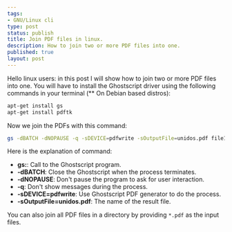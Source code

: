 ```yaml
---
tags:
- GNU/Linux cli
type: post
status: publish
title: Join PDF files in linux.
description: How to join two or more PDF files into one.
published: true
layout: post
---
```


Hello linux users: in this post I will show how to join two or more PDF files into one. You will have to install the
Ghostscript driver using the following commands in your terminal (** On Debian based distros):

```bash
apt-get install gs
apt-get install pdftk
```

Now we join the PDFs with this command:

```bash
gs -dBATCH -dNOPAUSE -q -sDEVICE=pdfwrite -sOutputFile=unidos.pdf file1.pdf  file2.pdf
```

Here is the explanation of command:

* **gs:**: Call to the Ghostscript program.
* **-dBATCH**: Close the Ghostscript when the process terminates.
* **-dNOPAUSE**: Don't pause the program to ask for user interaction.
* **-q**: </strong>Don't show messages during the process.
* **-sDEVICE=pdfwrite**: Use Ghostscript PDF generator to do the process.
* **-sOutputFile=unidos.pdf**: The name of the result file.

You can also join all PDF files in a directory by providing `*.pdf` as the input files.
